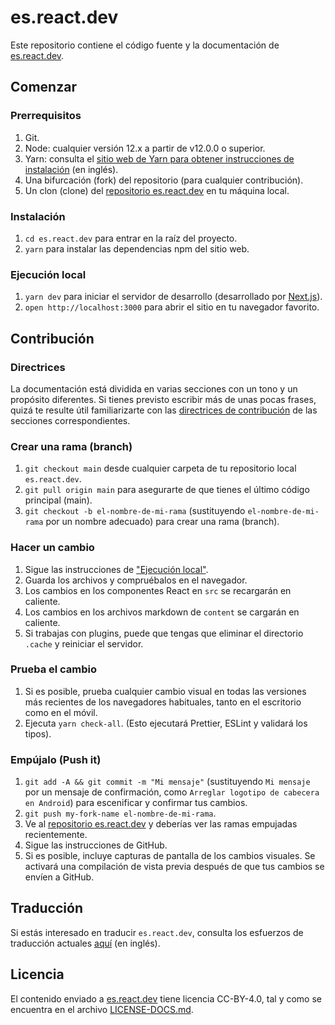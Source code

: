 # es.react.dev

Este repositorio contiene el código fuente y la documentación de [es.react.dev](https://es.react.dev/).

## Comenzar

### Prerrequisitos

1. Git.
1. Node: cualquier versión 12.x a partir de v12.0.0 o superior.
1. Yarn: consulta el [sitio web de Yarn para obtener instrucciones de instalación](https://yarnpkg.com/lang/en/docs/install/) (en inglés).
1. Una bifurcación <span lang="en">(fork)</span> del repositorio (para cualquier contribución).
1. Un clon <span lang="en">(clone)</span> del [repositorio es.react.dev](https://github.com/reactjs/es.react.dev) en tu máquina local.

### Instalación

1. `cd es.react.dev` para entrar en la raíz del proyecto.
3. `yarn` para instalar las dependencias npm del sitio web.

### Ejecución local

1. `yarn dev` para iniciar el servidor de desarrollo (desarrollado por [Next.js](https://nextjs.org/)).
1. `open http://localhost:3000` para abrir el sitio en tu navegador favorito.

## Contribución

### Directrices

La documentación está dividida en varias secciones con un tono y un propósito diferentes. Si tienes previsto escribir más de unas pocas frases, quizá te resulte útil familiarizarte con las [directrices de contribución](https://github.com/reactjs/es.react.dev/blob/main/CONTRIBUTING.md#guidelines-for-text) de las secciones correspondientes.

### Crear una rama <span lang="en">(branch)</span>

1. `git checkout main` desde cualquier carpeta de tu repositorio local `es.react.dev`.
1. `git pull origin main` para asegurarte de que tienes el último código principal <span lang="en">(main)</span>.
1. `git checkout -b el-nombre-de-mi-rama` (sustituyendo `el-nombre-de-mi-rama` por un nombre adecuado) para crear una rama <span lang="en">(branch)</span>.

### Hacer un cambio

1. Sigue las instrucciones de ["Ejecución local"](#ejecución-local).
1. Guarda los archivos y compruébalos en el navegador.
1.    Los cambios en los componentes React en `src` se recargarán en caliente.
1.  Los cambios en los archivos markdown de `content` se cargarán en caliente.
1. Si trabajas con plugins, puede que tengas que eliminar el directorio `.cache` y reiniciar el servidor.

### Prueba el cambio

1. Si es posible, prueba cualquier cambio visual en todas las versiones más recientes de los navegadores habituales, tanto en el escritorio como en el móvil.
2. Ejecuta `yarn check-all`. (Esto ejecutará Prettier, ESLint y validará los tipos).

### Empújalo <span lang="en">(Push it)</span>

1. `git add -A && git commit -m "Mi mensaje"` (sustituyendo `Mi mensaje` por un mensaje de confirmación, como `Arreglar logotipo de cabecera en Android`) para escenificar y confirmar tus cambios.
1. `git push my-fork-name el-nombre-de-mi-rama`.
1. Ve al [repositorio es.react.dev](https://github.com/reactjs/es.react.dev) y deberías ver las ramas empujadas recientemente.
1. Sigue las instrucciones de GitHub.
1. Si es posible, incluye capturas de pantalla de los cambios visuales. Se activará una compilación de vista previa después de que tus cambios se envíen a GitHub.

## Traducción

Si estás interesado en traducir `es.react.dev`, consulta los esfuerzos de traducción actuales [aquí](https://github.com/reactjs/react.dev/issues/4135) (en inglés).

## Licencia
El contenido enviado a [es.react.dev](https://es.react.dev/) tiene licencia CC-BY-4.0, tal y como se encuentra en el archivo [LICENSE-DOCS.md](https://github.com/reactjs/es.react.dev/blob/main/LICENSE-DOCS.md).
